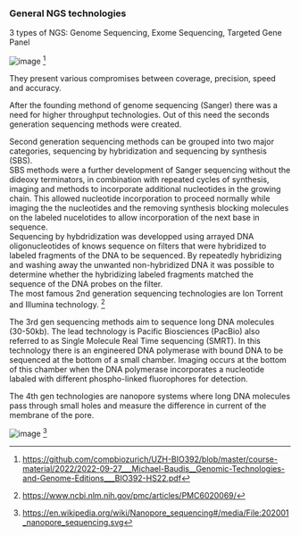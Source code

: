 ### General NGS technologies

3 types of NGS: Genome Sequencing, Exome Sequencing, Targeted Gene Panel

![image](https://user-images.githubusercontent.com/113686985/192869940-463fcc51-51ae-49c1-aac3-2ae5fb24e3a3.png) [^1]

They present various compromises between coverage, precision, speed and accuracy. 

After the founding methond of genome sequencing (Sanger) there was a need for higher throughput technologies. Out of this need the seconds generation sequencing methods were created.  

Second generation sequencing methods can be grouped into two major categories, sequencing by hybridization and sequencing by synthesis (SBS). \
SBS methods were a further development of Sanger sequencing without the dideoxy terminators, in combination with repeated cycles of synthesis, imaging and methods to incorporate additional nucleotides in the growing chain. This allowed nucleotide incorporation to proceed normally while imaging the the nucleotides and the removing synthesis blocking molecules on the labeled nucelotides to allow incorporation of the next base in sequence. \
Sequencing by hybdridization was developped using arrayed DNA oligonucleotides of knows sequence on filters that were hybridized to labeled fragments of the DNA to be sequenced. By repeatedly hybridizing and washing away the unwanted non-hybridized DNA it was possible to determine whether the hybridizing labeled fragments matched the sequence of the DNA probes on the filter.\
The most famous 2nd generation sequencing technologies are Ion Torrent and Illumina technology. [^2]

The 3rd gen sequencing methods aim to sequence long DNA molecules (30-50kb). The lead technology is Pacific Biosciences (PacBio) also referred to as Single Molecule Real Time sequencing (SMRT). In this technology there is an engineered DNA polymerase with bound DNA to be sequenced at the bottom of a small chamber. Imaging occurs at the bottom of this chamber when the DNA polymerase incorporates a nucleotide labaled with different phospho-linked fluorophores for detection.

The 4th gen technologies are nanopore systems where long DNA molecules pass through small holes and measure the difference in current of the membrane of the pore.

![image](https://user-images.githubusercontent.com/113686985/192876191-7fbb68bc-2775-4da4-8a17-bd490d76e086.png) [^3]






















[^1]: https://github.com/compbiozurich/UZH-BIO392/blob/master/course-material/2022/2022-09-27___Michael-Baudis__Genomic-Technologies-and-Genome-Editions___BIO392-HS22.pdf
[^2]: https://www.ncbi.nlm.nih.gov/pmc/articles/PMC6020069/
[^3]: https://en.wikipedia.org/wiki/Nanopore_sequencing#/media/File:202001_nanopore_sequencing.svg
